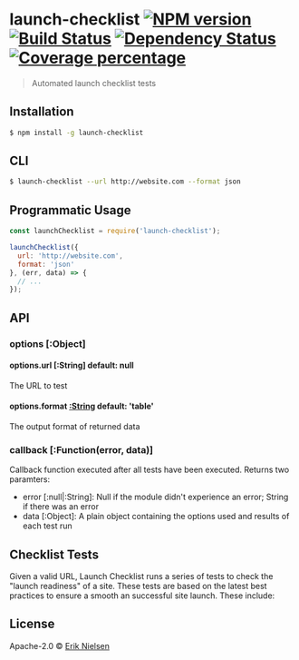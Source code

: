 # launch-checklist [![NPM version][npm-image]][npm-url] [![Build Status][travis-image]][travis-url] [![Dependency Status][daviddm-image]][daviddm-url] [![Coverage percentage][coveralls-image]][coveralls-url]
> Automated launch checklist tests

## Installation

```sh
$ npm install -g launch-checklist
```

## CLI

```sh
$ launch-checklist --url http://website.com --format json
```

## Programmatic Usage

```js
const launchChecklist = require('launch-checklist');

launchChecklist({
  url: 'http://website.com',
  format: 'json'
}, (err, data) => {
  // ...
});
```

## API

### options [:Object]
#### options.url [:String] default: null
The URL to test

#### options.format [:String](table|json) default: 'table'
The output format of returned data

### callback [:Function(error, data)]
Callback function executed after all tests have been executed. Returns two paramters:
- error [:null|:String]: Null if the module didn't experience an error; String if there was an error
- data [:Object]: A plain object containing the options used and results of each test run

## Checklist Tests
Given a valid URL, Launch Checklist runs a series of tests to check the "launch readiness" of a site. These tests are based on the latest best practices to ensure a smooth an successful site launch. These include:

## License

Apache-2.0 © [Erik Nielsen](https://312development.com)


[npm-image]: https://badge.fury.io/js/launch-checklist.svg
[npm-url]: https://npmjs.org/package/launch-checklist
[travis-image]: https://travis-ci.org/nielse63/launch-checklist.svg?branch=master
[travis-url]: https://travis-ci.org/nielse63/launch-checklist
[daviddm-image]: https://david-dm.org/nielse63/launch-checklist.svg?theme=shields.io
[daviddm-url]: https://david-dm.org/nielse63/launch-checklist
[coveralls-image]: https://coveralls.io/repos/nielse63/launch-checklist/badge.svg
[coveralls-url]: https://coveralls.io/r/nielse63/launch-checklist
